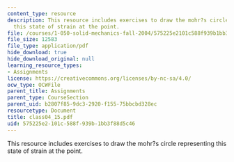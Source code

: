 ```yaml
---
content_type: resource
description: This resource includes exercises to draw the mohr?s circle representing
  this state of strain at the point.
file: /courses/1-050-solid-mechanics-fall-2004/575225e2101c588f939b1bb3f88d5c46_class04_15.pdf
file_size: 12583
file_type: application/pdf
hide_download: true
hide_download_original: null
learning_resource_types:
- Assignments
license: https://creativecommons.org/licenses/by-nc-sa/4.0/
ocw_type: OCWFile
parent_title: Assignments
parent_type: CourseSection
parent_uid: b2807f85-9dc3-2920-f155-75bbcbd328ec
resourcetype: Document
title: class04_15.pdf
uid: 575225e2-101c-588f-939b-1bb3f88d5c46
---
```

This resource includes exercises to draw the mohr?s circle representing this state of strain at the point.